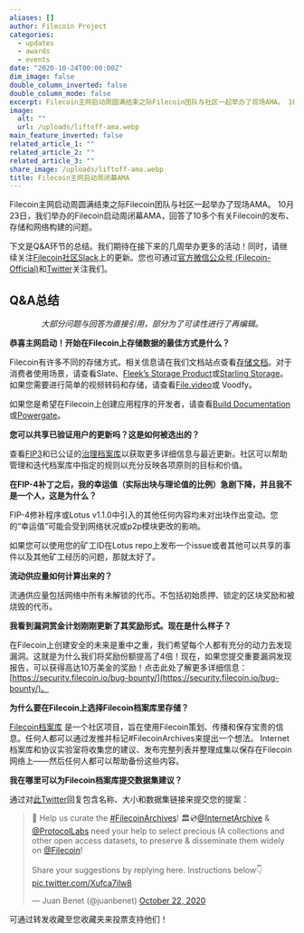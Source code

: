 ```yaml
---
aliases: []
author: Filecoin Project
categories:
  - updates
  - awards
  - events
date: "2020-10-24T00:00:00Z"
dim_image: false
double_column_inverted: false
double_column_mode: false
excerpt: Filecoin主网启动周圆满结束之际Filecoin团队与社区一起举办了现场AMA。 10月23日，我们举办的Filecoin启动周闭幕AMA，回答了10多个有关Filecoin的发布、存储和网络构建的问题。
image:
  alt: ""
  url: /uploads/liftoff-ama.webp
main_feature_inverted: false
related_article_1: ""
related_article_2: ""
related_article_3: ""
share_image: /uploads/liftoff-ama.webp
title: Filecoin主网启动周闭幕AMA
---
```


Filecoin主网启动周圆满结束之际Filecoin团队与社区一起举办了现场AMA。 10月23日，我们举办的Filecoin启动周闭幕AMA，回答了10多个有关Filecoin的发布、存储和网络构建的问题。

下文是Q&A环节的总结。我们期待在接下来的几周举办更多的活动！同时，请继续关注[Filecoin社区Slack](https://filecoin.io/slack)上的更新。您也可通过[官方微信公众号 (Filecoin-Official)](https://weixin.qq.com/r/1xz54Y-EctINrcuC90nF)和[Twitter](https://twitter.com/Filecoin)关注我们。

## Q&A总结

_<div style="text-align:center">大部分问题与回答为直接引用，部分为了可读性进行了再编辑。</div>_

**恭喜主网启动！开始在Filecoin上存储数据的最佳方式是什么？**

Filecoin有许多不同的存储方式。相关信息请在我们文档站点查看[存储文档](https://docs.filecoin.io/store/)。对于消费者使用场景，请查看Slate、[Fleek’s Storage Product](https://fleek.co/storage/)或[Starling Storage](https://docs.filecoin.io/store/tools/starling/)。如果您需要进行简单的视频转码和存储，请查看[File.video](https://file.video/)或 Voodfy。

如果您是希望在Filecoin上创建应用程序的开发者，请查看[Build Documentation](https://docs.filecoin.io/build/)或[Powergate](https://docs.textile.io/powergate/)。

**您可以共享已验证用户的更新吗？这是如何被选出的？**

查看[FIP3](https://github.com/filecoin-project/FIPs/blob/master/FIPS/fip-0003.md)和已公证的[治理档案库](https://github.com/filecoin-project/notary-governance)以获取更多详细信息与最近更新。社区可以帮助管理和迭代档案库中指定的规则以充分反映各项原则的目标和价值。

**在FIP-4补丁之后，我的幸运值（实际出块与理论值的比例）急剧下降，并且我不是一个人，这是为什么？**

FIP-4修补程序或Lotus v1.1.0中引入的其他任何内容均未对出块作出变动。您的“幸运值”可能会受到网络状况或p2p模块更改的影响。

如果您可以使用您的矿工ID在Lotus repo上发布一个issue或者其他可以共享的事件以及其他矿工经历的问题，那就太好了。

**流动供应量如何计算出来的？**

流通供应量包括网络中所有未解锁的代币。不包括初始质押、锁定的区块奖励和被烧毁的代币。

**我看到漏洞赏金计划刚刚更新了其奖励形式。现在是什么样子？**

在Filecoin上创建安全的未来是重中之重，我们希望每个人都有充分的动力去发现漏洞。这就是为什么我们将奖励份额提高了4倍！现在，如果您提交重要漏洞发现报告，可以获得高达10万美金的奖励！点击此处了解更多详细信息：[https://security.filecoin.io/bug-bounty/](https://security.filecoin.io/bug-bounty/)。

**为什么要在Filecoin上选择Filecoin档案库里存储？**

[Filecoin档案库](https://twitter.com/juanbenet/status/1319375340196646913) 是一个社区项目，旨在使用Filecoin策划、传播和保存宝贵的信息。任何人都可以通过发推并标记#FilecoinArchives来提出一个想法。 Internet档案库和协议实验室将收集您的建议、发布完整列表并整理成集以保存在Filecoin网络上——然后任何人都可以帮助备份这些内容。

**我在哪里可以为Filecoin档案库提交数据集建议？**

通过对[此Twitter](https://twitter.com/juanbenet/status/1319375340196646913)回复包含名称、大小和数据集链接来提交您的提案：

<blockquote class="twitter-tweet tw-align-center"><p lang="en" dir="ltr">📣 Help us curate the <a href="https://twitter.com/hashtag/FilecoinArchives?src=hash&ref_src=twsrc%5Etfw">#FilecoinArchives</a>! 🏛💿<a href="https://twitter.com/internetarchive?ref_src=twsrc%5Etfw">@InternetArchive</a> & <a href="https://twitter.com/protocollabs?ref_src=twsrc%5Etfw">@ProtocolLabs</a> need your help to select precious IA collections and other open access datasets, to preserve & disseminate them widely on <a href="https://twitter.com/Filecoin?ref_src=twsrc%5Etfw">@Filecoin</a>!<br><br>Share your suggestions by replying here. Instructions below👇 <a href="https://t.co/Xufca7ilw8">pic.twitter.com/Xufca7ilw8</a></p>— Juan Benet (@juanbenet) <a href="https://twitter.com/juanbenet/status/1319375340196646913?ref_src=twsrc%5Etfw">October 22, 2020</a></blockquote> <script async src="https://platform.twitter.com/widgets.js" charset="utf-8"></script>

可通过转发收藏至您收藏夹来投票支持他们！
